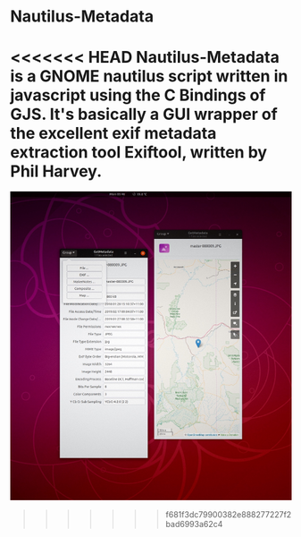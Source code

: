# Nautilus-Metadata

<<<<<<< HEAD
Nautilus-Metadata is a GNOME nautilus script written in javascript using the C
Bindings of GJS. It's basically a GUI wrapper of the excellent exif metadata extraction
tool Exiftool, written by Phil Harvey.
=======

![Screenshot](screenshot.jpg)

>>>>>>> f681f3dc79900382e888277227f2bad6993a62c4
